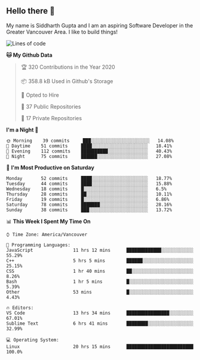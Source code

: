 ## Hello there :wave:

My name is Siddharth Gupta and I am an aspiring Software Developer in the Greater Vancouver Area. I like to build things!

<!-- ![gif](https://github.com/siddg97/siddg97/blob/master/dino.gif) -->

<!--START_SECTION:waka-->
![Lines of code](https://img.shields.io/badge/From%20Hello%20World%20I%27ve%20Written-11.9%20million%20lines%20of%20code-blue)

**🐱 My Github Data** 

> 🏆 320 Contributions in the Year 2020
 > 
> 📦 358.8 kB Used in Github's Storage 
 > 
> 💼 Opted to Hire
 > 
> 📜 37 Public Repositories
 > 
> 🔑 17 Private Repositories 

**I'm a Night 🦉** 

```text
🌞 Morning    39 commits     ███░░░░░░░░░░░░░░░░░░░░░░   14.08% 
🌆 Daytime    51 commits     ████░░░░░░░░░░░░░░░░░░░░░   18.41% 
🌃 Evening    112 commits    ██████████░░░░░░░░░░░░░░░   40.43% 
🌙 Night      75 commits     ██████░░░░░░░░░░░░░░░░░░░   27.08%

```
📅 **I'm Most Productive on Saturday** 

```text
Monday       52 commits     ████░░░░░░░░░░░░░░░░░░░░░   18.77% 
Tuesday      44 commits     ████░░░░░░░░░░░░░░░░░░░░░   15.88% 
Wednesday    18 commits     █░░░░░░░░░░░░░░░░░░░░░░░░   6.5% 
Thursday     28 commits     ██░░░░░░░░░░░░░░░░░░░░░░░   10.11% 
Friday       19 commits     █░░░░░░░░░░░░░░░░░░░░░░░░   6.86% 
Saturday     78 commits     ███████░░░░░░░░░░░░░░░░░░   28.16% 
Sunday       38 commits     ███░░░░░░░░░░░░░░░░░░░░░░   13.72%

```


📊 **This Week I Spent My Time On** 

```text
⌚︎ Time Zone: America/Vancouver

💬 Programming Languages: 
JavaScript               11 hrs 12 mins      █████████████░░░░░░░░░░░░   55.29% 
C++                      5 hrs 5 mins        ██████░░░░░░░░░░░░░░░░░░░   25.15% 
CSS                      1 hr 40 mins        ██░░░░░░░░░░░░░░░░░░░░░░░   8.26% 
Bash                     1 hr 5 mins         █░░░░░░░░░░░░░░░░░░░░░░░░   5.39% 
Other                    53 mins             █░░░░░░░░░░░░░░░░░░░░░░░░   4.43%

🔥 Editors: 
VS Code                  13 hrs 34 mins      ████████████████░░░░░░░░░   67.01% 
Sublime Text             6 hrs 41 mins       ████████░░░░░░░░░░░░░░░░░   32.99%

💻 Operating System: 
Linux                    20 hrs 15 mins      █████████████████████████   100.0%

```


<!--END_SECTION:waka-->




